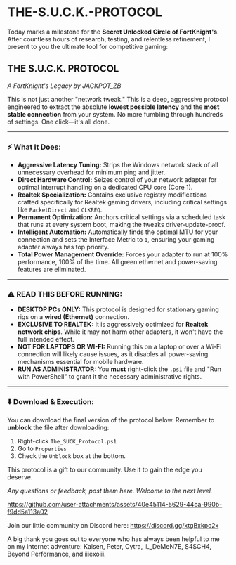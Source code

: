 # THE-S.U.C.K.-PROTOCOL
Today marks a milestone for the **Secret Unlocked Circle of FortKnight's**. After countless hours of research, testing, and relentless refinement, I present to you the ultimate tool for competitive gaming:

## **THE S.U.C.K. PROTOCOL**
*A FortKnight's Legacy by JACKPOT_ZB*

This is not just another "network tweak." This is a deep, aggressive protocol engineered to extract the absolute **lowest possible latency** and the **most stable connection** from your system. No more fumbling through hundreds of settings. One click—it's all done.

---

### :zap: **What It Does:**

*   **Aggressive Latency Tuning:** Strips the Windows network stack of all unnecessary overhead for minimum ping and jitter.
*   **Direct Hardware Control:** Seizes control of your network adapter for optimal interrupt handling on a dedicated CPU core (Core 1).
*   **Realtek Specialization:** Contains exclusive registry modifications crafted specifically for Realtek gaming drivers, including critical settings like `PacketDirect` and `CLKREQ`.
*   **Permanent Optimization:** Anchors critical settings via a scheduled task that runs at every system boot, making the tweaks driver-update-proof.
*   **Intelligent Automation:** Automatically finds the optimal MTU for your connection and sets the Interface Metric to `1`, ensuring your gaming adapter always has top priority.
*   **Total Power Management Override:** Forces your adapter to run at 100% performance, 100% of the time. All green ethernet and power-saving features are eliminated.

---

### :warning: **READ THIS BEFORE RUNNING:**

*   **DESKTOP PCs ONLY:** This protocol is designed for stationary gaming rigs on a **wired (Ethernet)** connection.
*   **EXCLUSIVE TO REALTEK:** It is aggressively optimized for **Realtek network chips**. While it may not harm other adapters, it won't have the full intended effect.
*   **NOT FOR LAPTOPS OR WI-FI:** Running this on a laptop or over a Wi-Fi connection will likely cause issues, as it disables all power-saving mechanisms essential for mobile hardware.
*   **RUN AS ADMINISTRATOR:** You **must** right-click the `.ps1` file and "Run with PowerShell" to grant it the necessary administrative rights.

---

### :arrow_down: **Download & Execution:**

You can download the final version of the protocol below.
Remember to **unblock** the file after downloading:
1.  Right-click `The_SUCK_Protocol.ps1`
2.  Go to `Properties`
3.  Check the `Unblock` box at the bottom.


This protocol is a gift to our community. Use it to gain the edge you deserve.

*Any questions or feedback, post them here. Welcome to the next level.*

https://github.com/user-attachments/assets/40e45114-5629-44ca-990b-f9dd5a113a02

Join our little community on Discord here: https://discord.gg/xtgBxkpc2x

A big thank you goes out to everyone who has always been helpful to me on my internet adventure: Kaisen, Peter, Cytra, iL_DeMeN7E, S4SCH4, Beyond Performance, and iiiexoiii.
